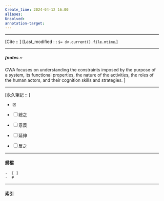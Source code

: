 ```yaml
---
Create_time: 2024-04-12 16:00
aliases: 
Unsolved: 
annotation-target:
---
```


---
[Cite ::  ]
[Last_modified : : `$= dv.current().file.mtime`.]


---
##### [notes :: 
CWA focuses on understanding the constraints imposed by the purpose of a system, its functional properties, the nature of the activities, the roles of the human actors, and their cognition skills and strategies.
]


---

[永久筆記 :: ]
	
- [x]

- [ ] 總之

- [ ] 意義

- [ ] 延伸

- [ ] 反之


---
#### 歸檔 
	-  [ ]
	-  #


---
#### 索引
